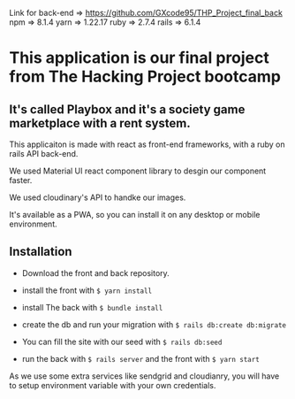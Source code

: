 Link for back-end => https://github.com/GXcode95/THP_Project_final_back
npm => 8.1.4
yarn => 1.22.17
ruby => 2.7.4
rails => 6.1.4

# This application is our final project from The Hacking Project bootcamp

## It's called Playbox and it's a society game marketplace with a rent system.

This applicaiton is made with react as front-end frameworks, with a ruby on rails API back-end.

We used Material UI react component library to desgin our component faster.

We used cloudinary's API to handke our images.

It's available as a PWA, so you can install it on any desktop or mobile environment.

## Installation 

  - Download the front and back repository.

  - install the front with ` $ yarn install `
  
  - install The back with `$ bundle install`

  - create the db and run your migration with `$ rails db:create db:migrate`

  - You can fill the site with our seed with `$ rails db:seed`
  
  - run the back with `$ rails server` and the front with `$ yarn start`

As we use some extra services like sendgrid and cloudianry, you will have to setup environment variable with your own credentials.






